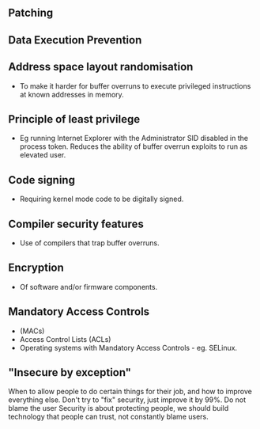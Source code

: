 ## Patching
## Data Execution Prevention
## Address space layout randomisation
- To make it harder for buffer overruns to execute privileged instructions at known addresses in memory.
## Principle of least privilege
- Eg running Internet Explorer with the Administrator SID disabled in the process token. Reduces the ability of buffer overrun exploits to run as elevated user.
## Code signing
- Requiring kernel mode code to be digitally signed.
## Compiler security features
- Use of compilers that trap buffer overruns.
## Encryption
- Of software and/or firmware components.
## Mandatory Access Controls
- (MACs)
- Access Control Lists (ACLs)
- Operating systems with Mandatory Access Controls - eg. SELinux.
## "Insecure by exception"
When to allow people to do certain things for their job, and how to improve everything else. Don't try to "fix" security, just improve it by 99%.
Do not blame the user
Security is about protecting people, we should build technology that people can trust, not constantly blame users.
